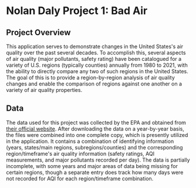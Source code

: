 # Nolan Daly Project 1: Bad Air

## Project Overview

This application serves to demonstrate changes in the United States's air quality over the past several decades. To accomplish this, several aspects of air quality (major pollutants, safety rating) have been catalogued for a variety of U.S. regions (typically counties) annually from 1980 to 2021, with the ability to directly compare any two of such regions in the United States. The goal of this is to provide a region-by-region analysis of air quality changes and enable the comparison of regions against one another on a variety of air quality properties.

## Data

The data used for this project was collected by the EPA and obtained from [their official website](https://aqs.epa.gov/aqsweb/airdata/download_files.html#Annual). After downloading the data on a year-by-year basis, the files were combined into one complete copy, which is presently utilized in the application. It contains a combination of identifying information (years, states/main regions, subregions/counties) and the corresponding region/timeframe's air quality information (safety ratings, AQI measurements, and major pollutants recorded per day). The data is partially incomplete, with some years and major areas of data being missing for certain regions, though a separate entry does track how many days were not recorded for AQI for each region/timeframe combination.
